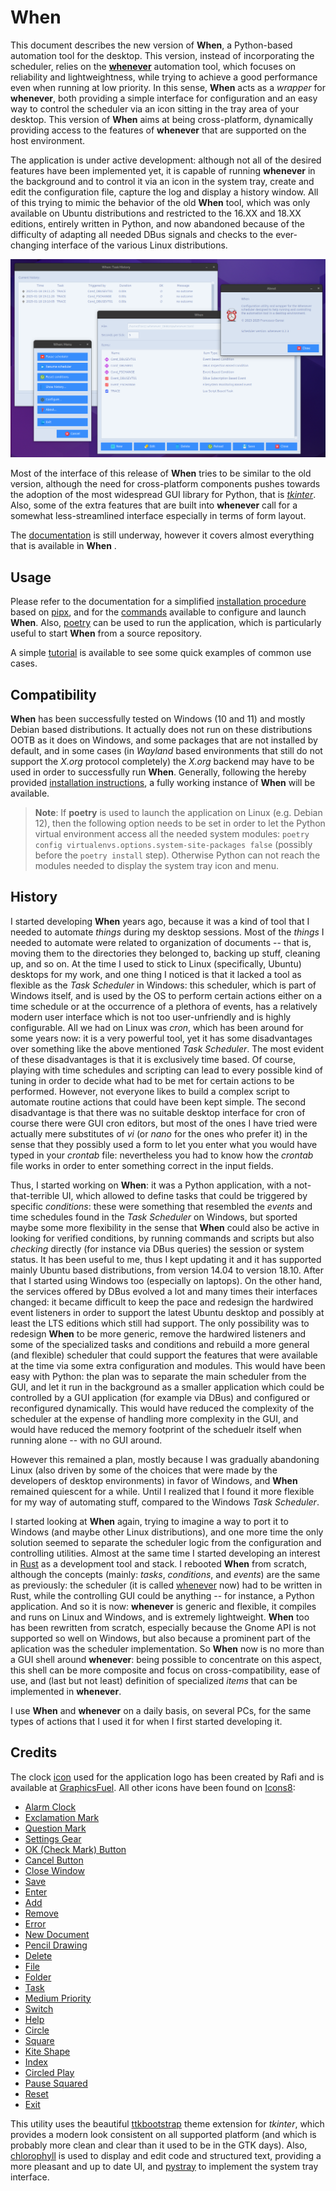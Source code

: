 # When

This document describes the new version of **When**, a Python-based automation tool for the desktop. This version, instead of incorporating the scheduler, relies on the [**whenever**](https://github.com/almostearthling/whenever) automation tool, which focuses on reliability and lightweightness, while trying to achieve a good performance even when running at low priority. In this sense, **When** acts as a _wrapper_ for **whenever**, both providing a simple interface for configuration and an easy way to control the scheduler via an icon sitting in the tray area of your desktop. This version of **When** aims at being cross-platform, dynamically providing access to the features of **whenever** that are supported on the host environment.

The application is under active development: although not all of the desired features have been implemented yet, it is capable of running **whenever** in the background and to control it via an icon in the system tray, create and edit the configuration file, capture the log and display a history window. All of this trying to mimic the behavior of the old **When** tool, which was only available on Ubuntu distributions and restricted to the 16.XX and 18.XX editions, entirely written in Python, and now abandoned because of the difficulty of adapting all needed DBus signals and checks to the ever-changing interface of the various Linux distributions.

![MainWindow](support/docs/graphics/when-application.png)

Most of the interface of this release of **When** tries to be similar to the old version, although the need for cross-platform components pushes towards the adoption of the most widespread GUI library for Python, that is [_tkinter_](https://docs.python.org/3/library/tkinter.html). Also, some of the extra features that are built into **whenever** call for a somewhat less-streamlined interface especially in terms of form layout.

The [documentation](support/docs/main.md) is still underway, however it covers almost everything that is available in **When** .


## Usage

Please refer to the documentation for a simplified [installation procedure](support/docs/install.md) based on [pipx](https://pipx.pypa.io/), and for the [commands](support/docs/cli.md) available to configure and launch **When**. Also, [poetry](https://python-poetry.org/) can be used to run the application, which is particularly useful to start **When** from a source repository.

A simple [tutorial](support/docs/tutorial.md) is available to see some quick examples of common use cases.


## Compatibility

**When** has been successfully tested on Windows (10 and 11) and mostly Debian based distributions. It actually does not run on these distributions OOTB as it does on Windows, and some packages that are not installed by default, and in some cases (in _Wayland_ based environments that still do not support the _X.org_ protocol completely) the _X.org_ backend may have to be used in order to successfully run **When**. Generally, following the hereby provided [installation instructions](support/docs/install.md#linux), a fully working instance of **When** will be available.

> **Note**: If **poetry** is used to launch the application on Linux (e.g. Debian 12), then the following option needs to be set in order to let the Python virtual environment access all the needed system modules: `poetry config virtualenvs.options.system-site-packages false` (possibly before the `poetry install` step). Otherwise Python can not reach the modules needed to display the system tray icon and menu.


## History

I started developing **When** years ago, because it was a kind of tool that I needed to automate _things_ during my desktop sessions. Most of the _things_ I needed to automate were related to organization of documents -- that is, moving them to the directories they belonged to, backing up stuff, cleaning up, and so on. At the time I used to stick to Linux (specifically, Ubuntu) desktops for my work, and one thing I noticed is that it lacked a tool as flexible as the _Task Scheduler_ in Windows: this scheduler, which is part of Windows itself, and is used by the OS to perform certain actions either on a time schedule or at the occurrence of a plethora of events, has a relatively modern user interface which is not too user-unfriendly and is highly configurable. All we had on Linux was _cron_, which has been around for some years now: it is a very powerful tool, yet it has some disadvantages over something like the above mentioned _Task Scheduler_. The most evident of these disadvantages is that it is exclusively time based. Of course, playing with time schedules and scripting can lead to every possible kind of tuning in order to decide what had to be met for certain actions to be performed. However, not everyone likes to build a complex script to automate routine actions that could have been kept simple. The second disadvantage is that there was no suitable desktop interface for cron of course there were GUI cron editors, but most of the ones I have tried were actually mere substitutes of _vi_ (or _nano_ for the ones who prefer it) in the sense that they possibly used a form to let you enter what you would have typed in your _crontab_ file: nevertheless you had to know how the _crontab_ file works in order to enter something correct in the input fields.

Thus, I started working on **When**: it was a Python application, with a not-that-terrible UI, which allowed to define tasks that could be triggered by specific _conditions_: these were something that resembled the _events_ and time schedules found in the _Task Scheduler_ on Windows, but sported maybe some more flexibility in the sense that **When** could also be active in looking for verified conditions, by running commands and scripts but also _checking_ directly (for instance via DBus queries) the session or system status. It has been useful to me, thus I kept updating it and it has supported mainly Ubuntu based distributions, from version 14.04 to version 18.10. After that I started using Windows too (especially on laptops). On the other hand, the services offered by DBus evolved a lot and many times their interfaces changed: it became difficult to keep the pace and redesign the hardwired event listeners in order to support the latest Ubuntu desktop and possibly at least the LTS editions which still had support. The only possibility was to redesign **When** to be more generic, remove the hardwired listeners and some of the specialized tasks and conditions and rebuild a more general (and flexible) scheduler that could support the features that were available at the time via some extra configuration and modules. This would have been easy with Python: the plan was to separate the main scheduler from the GUI, and let it run in the background as a smaller application which could be controlled by a GUI application (for example via DBus) and configured or reconfigured dynamically. This would have reduced the complexity of the scheduler at the expense of handling more complexity in the GUI, and would have reduced the memory footprint of the scheduelr itself when running alone -- with no GUI around.

However this remained a plan, mostly because I was gradually abandoning Linux (also driven by some of the choices that were made by the developers of desktop environments) in favor of Windows, and **When** remained quiescent for a while. Until I realized that I found it more flexible for my way of automating stuff, compared to the Windows _Task Scheduler_.

I started looking at **When** again, trying to imagine a way to port it to Windows (and maybe other Linux distributions), and one more time the only solution seemed to separate the scheduler logic from the configuration and controlling utilities. Almost at the same time I started developing an interest in [Rust](https://www.rust-lang.org/) as a development tool and stack. I rebooted **When** from scratch, although the concepts (mainly: _tasks_, _conditions_, and _events_) are the same as previously: the scheduler (it is called [whenever](https://github.com/almostearthling/whenever) now) had to be written in Rust, while the controlling GUI could be anything -- for instance, a Python application. And so it is now: **whenever** is generic and flexible, it compiles and runs on Linux and Windows, and is extremely lightweight. **When** too has been rewritten from scratch, especially because the Gnome API is not supported so well on Windows, but also because a prominent part of the aplication was the scheduler implementation. So **When** now is no more than a GUI shell around **whenever**: being possible to concentrate on this aspect, this shell can be more composite and focus on cross-compatibility, ease of use, and (last but not least) definition of specialized _items_ that can be implemented in **whenever**.

I use **When** and **whenever** on a daily basis, on several PCs, for the same types of actions that I used it for when I first started developing it.


## Credits

The clock [icon](http://www.graphicsfuel.com/2012/08/alarm-clock-icon-psd/) used for the application logo has been created by Rafi and is available at [GraphicsFuel](http://www.graphicsfuel.com/). All other icons have been found on [Icons8](https://icons8.com/):

* [Alarm Clock](https://icons8.com/icon/13026/alarm-clock)
* [Exclamation Mark](https://icons8.com/icon/j1rPetruM5Fl/exclamation-mark)
* [Question Mark](https://icons8.com/icon/cjUb4tRvBCNt/question-mark)
* [Settings Gear](https://icons8.com/icon/12784/settings)
* [OK (Check Mark) Button](https://icons8.com/icon/70yRC8npwT3d/check-mark)
* [Cancel Button](https://icons8.com/icon/fYgQxDaH069W/cancel)
* [Close Window](https://icons8.com/icon/rmf1Fvj5nBib/close-window)
* [Save](https://icons8.com/icon/yFBJCjFJpLXw/save)
* [Enter](https://icons8.com/icon/U5AcCk9kUWMk/enter)
* [Add](https://icons8.com/icon/IA4hgI5aWiHD/add)
* [Remove](https://icons8.com/icon/9lB4p3bBjCNX/remove)
* [Error](https://icons8.com/icon/hP6pCUyT8QGk/error)
* [New Document](https://icons8.com/icon/8tcDgihugAYf/new-document)
* [Pencil Drawing](https://icons8.com/icon/FnCPHMRRKpyL/pencil-drawing)
* [Delete](https://icons8.com/icon/pre7LivdxKxJ/delete)
* [File](https://icons8.com/icon/XWoSyGbnshH2/file)
* [Folder](https://icons8.com/icon/dINnkNb1FBl4/folder)
* [Task](https://icons8.com/icon/H0V90i8PgpQQ/task)
* [Medium Priority](https://icons8.com/icon/5339/medium-priority)
* [Switch](https://icons8.com/icon/IGjtJ2OuZ66s/switch)
* [Help](https://icons8.com/icon/0lWYxV5cUrMu/help)
* [Circle](https://icons8.com/icon/60362/filled-circle)
* [Square](https://icons8.com/icon/6RfZ-eZQz0ee/rounded-square)
* [Kite Shape](https://icons8.com/icon/122963/kite-shape)
* [Index](https://icons8.com/icon/18724/index)
* [Circled Play](https://icons8.com/icon/63671/circled-play)
* [Pause Squared](https://icons8.com/icon/110292/pause-squared)
* [Reset](https://icons8.com/icon/63693/restart)
* [Exit](https://icons8.com/icon/uVA8I3rgWfOs/logout)

This utility uses the beautiful [ttkbootstrap](https://github.com/israel-dryer/ttkbootstrap) theme extension for _tkinter_, which provides a modern look consistent on all supported platform (and which is probably more clean and clear than it used to be in the GTK days). Also, [chlorophyll](https://github.com/rdbende/chlorophyll) is used to display and edit code and structured text, providing a more pleasant and up to date UI, and [pystray](https://github.com/moses-palmer/pystray) to implement the system tray interface.
